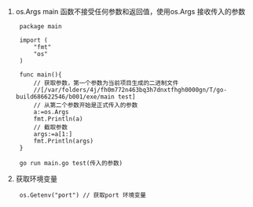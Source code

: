 1. os.Args main 函数不接受任何参数和返回值，使用os.Args 接收传入的参数

        package main

        import (
            "fmt"
            "os"
        )

        func main(){
            // 获取参数，第一个参数为当前项目生成的二进制文件
            //[/var/folders/4j/fh0m772n463bq3h7dnxtfhgh0000gn/T/go-build686622546/b001/exe/main test]
            // 从第二个参数开始是正式传入的参数
            a:=os.Args
            fmt.Println(a)
            // 截取参数
            args:=a[1:]
            fmt.Println(args)
        }

        go run main.go test(传入的参数)

2. 获取环境变量

        os.Getenv("port") // 获取port 环境变量